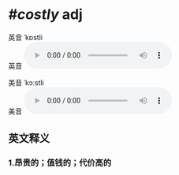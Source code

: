# ***\#costly*** adj
英音 ˈkɒstli  
英音
<audio src="./media/costly1_AAC.aac" controls="controls"></audio>

美音 ˈkɔːstli  
美音
<audio src="./media/costly2_AAC.aac" controls="controls"></audio>



  

英文释义
---
### 1.**昂贵的；值钱的；代价高的**  


